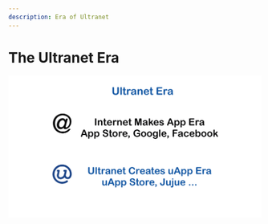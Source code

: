 ```yaml
---
description: Era of Ultranet
---
```


# The Ultranet Era

![](.gitbook/assets/ultranetv1.2_page_03.png)

